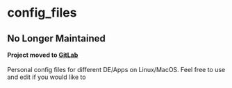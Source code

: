 # config_files
## No Longer Maintained
**Project moved to [GitLab](https://gitlab.com/LeonardY0503/new_config_file)**\
\
Personal config files for different DE/Apps on Linux/MacOS. Feel free to use and edit if you would like to 
